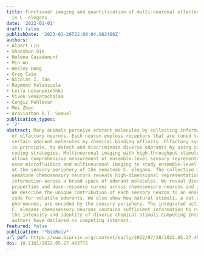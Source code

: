 ```yaml
---
title: Functional imaging and quantification of multi-neuronal olfactory responses
  in C. elegans
date: '2022-01-01'
draft: false
publishDate: '2023-01-26T22:00:04.982460Z'
authors:
- Albert Lin
- Shanshan Qin
- Helena Casademunt
- Min Wu
- Wesley Hung
- Greg Cain
- Nicolas Z. Tan
- Raymond Valenzuela
- Leila Lesanpezeshki
- Vivek Venkatachalam
- Cengiz Pehlevan
- Mei Zhen
- Aravinthan D.T. Samuel
publication_types:
- '2'
abstract: Many animals perceive odorant molecules by collecting information from ensembles
  of olfactory neurons. Each neuron employs receptors that are tuned to recognize
  certain odorant molecules by chemical binding affinity. Olfactory systems are able,
  in principle, to detect and discriminate diverse odorants by using combinatorial
  coding strategies. Multineuronal imaging with high-throughput stimulus delivery
  allows comprehensive measurement of ensemble-level sensory representations. We have
  used microfluidics and multineuronal imaging to study ensemble-level olfactory representations
  at the sensory periphery of the nematode C. elegans. The collective activity of
  nematode chemosensory neurons reveals high-dimensional representations of olfactory
  information across a broad space of odorant molecules. We reveal diverse tuning
  properties and dose-response curves across chemosensory neurons and across odorants.
  We describe the unique contribution of each sensory neuron to an ensemble-level
  code for volatile odorants. We also show how natural stimuli, a set of nematode
  pheromones, are encoded by the sensory periphery. The integrated activity of the
  C. elegans chemosensory neurons contains sufficient information to robustly encode
  the intensity and identity of diverse chemical stimuli.Competing Interest StatementThe
  authors have declared no competing interest.
featured: false
publication: '*bioRxiv*'
url_pdf: https://www.biorxiv.org/content/early/2022/07/28/2022.05.27.493772
doi: 10.1101/2022.05.27.493772
---
```


